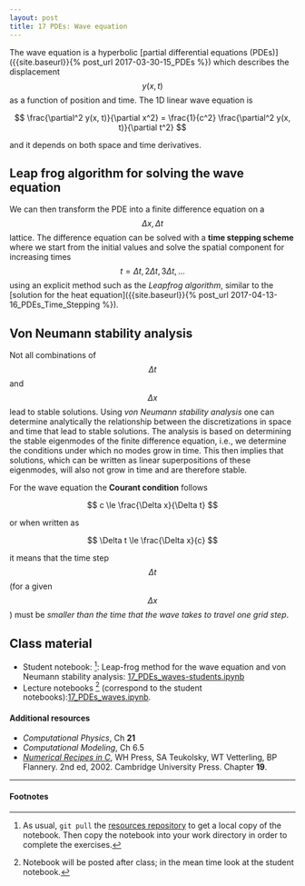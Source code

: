 ```yaml
---
layout: post
title: 17 PDEs: Wave equation
---
```


The wave equation is a hyperbolic
[partial differential equations (PDEs)]({{site.baseurl}}{% post_url
2017-03-30-15_PDEs %}) which describes the displacement $$y(x,t)$$ as
a function of position and time. The 1D linear wave equation is

$$
\frac{\partial^2 y(x, t)}{\partial x^2} = \frac{1}{c^2} \frac{\partial^2 y(x, t)}{\partial t^2}
$$


and it depends on both space and time derivatives.


## Leap frog algorithm for solving the wave equation

We can then transform the PDE into a finite difference equation on a
$$\Delta x, \Delta t$$ lattice. The difference equation can be solved
with a **time stepping scheme** where we start from the initial values
and solve the spatial component for increasing times $$t = \Delta t,
2\Delta t, 3\Delta t, \dots$$ using an explicit method such as
the *Leapfrog algorithm*, similar to the
[solution for the heat equation]({{site.baseurl}}{% post_url
2017-04-13-16_PDEs_Time_Stepping %}).

## Von Neumann stability analysis

Not all combinations of $$\Delta t$$ and $$\Delta x$$ lead to stable
solutions. Using *von Neumann stability analysis* one can determine
analytically the relationship between the discretizations in space and
time that lead to stable solutions. The analysis is based on
determining the stable eigenmodes of the finite difference equation,
i.e., we determine the conditions under which no modes grow in
time. This then implies that solutions, which can be written as linear
superpositions of these eigenmodes, will also not grow in time and are
therefore stable.

For the wave equation the **Courant condition** follows

$$
c \le \frac{\Delta x}{\Delta t}
$$

or when written as

$$
\Delta t \le \frac{\Delta x}{c}
$$

it means that the time step $$\Delta t$$ (for a given $$\Delta x$$)
must be *smaller than the time that the wave takes to travel one grid
step*.

## Class material

* Student notebook: [^1]: Leap-frog method for the wave equation and von Neumann stability
    analysis: [17_PDEs_waves-students.ipynb]({{site.nbviewer.resources}}/17_PDEs_waves/17_PDEs_waves-students.ipynb)
* Lecture notebooks [^2] (correspond to the student notebooks):[17_PDEs_waves.ipynb]({{site.nbviewer.resources}}/17_PDEs_waves/17_PDEs_waves.ipynb).

#### Additional resources  ####

* _Computational Physics_, Ch **21**
* _Computational Modeling_, Ch 6.5
* _[Numerical Recipes in C](http://apps.nrbook.com/c/index.html)_, WH
  Press, SA Teukolsky, WT Vetterling, BP Flannery. 2nd
  ed, 2002. Cambridge University Press. Chapter **19**.


--------

#### Footnotes

[^1]: As usual, `git pull` the
      [resources repository]({{site.resources.url}})
      to get a local copy of the notebook. Then copy the notebook into
      your work directory in order to complete the exercises.

[^2]: Notebook will be posted after class; in the mean time look at the
      student notebook.
